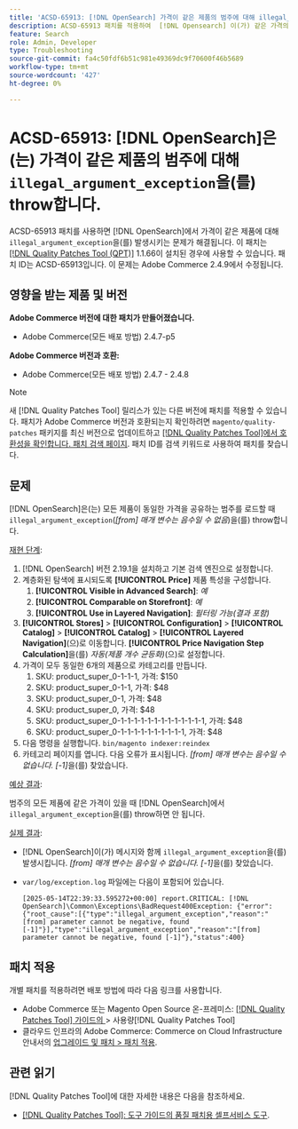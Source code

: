 ```yaml
---
title: 'ACSD-65913: [!DNL OpenSearch] 가격이 같은 제품의 범주에 대해 illegal_argument_exception을 throw합니다.'
description: ACSD-65913 패치를 적용하여  [!DNL Opensearch] 이(가) 같은 가격의 모든 제품을 포함하는 범주에 illegal_argument_exception("[from] 매개 변수는 음수일 수 없음")을 발생시키는 Adobe Commerce 문제를 해결합니다.
feature: Search
role: Admin, Developer
type: Troubleshooting
source-git-commit: fa4c50fdf6b51c981e49369dc9f70600f46b5689
workflow-type: tm+mt
source-wordcount: '427'
ht-degree: 0%

---
```



# ACSD-65913: [!DNL OpenSearch]은(는) 가격이 같은 제품의 범주에 대해 `illegal_argument_exception`을(를) throw합니다.

ACSD-65913 패치를 사용하면 [!DNL OpenSearch]에서 가격이 같은 제품에 대해 `illegal_argument_exception`을(를) 발생시키는 문제가 해결됩니다. 이 패치는 [[!DNL Quality Patches Tool (QPT)]](/help/tools/quality-patches-tool/quality-patches-tool-to-self-serve-quality-patches.md) 1.1.66이 설치된 경우에 사용할 수 있습니다. 패치 ID는 ACSD-65913입니다. 이 문제는 Adobe Commerce 2.4.9에서 수정됩니다.

## 영향을 받는 제품 및 버전

**Adobe Commerce 버전에 대한 패치가 만들어졌습니다.**

* Adobe Commerce(모든 배포 방법) 2.4.7-p5

**Adobe Commerce 버전과 호환:**

* Adobe Commerce(모든 배포 방법) 2.4.7 - 2.4.8

>[!NOTE]
>
>새 [!DNL Quality Patches Tool] 릴리스가 있는 다른 버전에 패치를 적용할 수 있습니다. 패치가 Adobe Commerce 버전과 호환되는지 확인하려면 `magento/quality-patches` 패키지를 최신 버전으로 업데이트하고 [[!DNL Quality Patches Tool]에서 호환성을 확인합니다. 패치 검색 페이지](https://experienceleague.adobe.com/tools/commerce-quality-patches/index.html?lang=ko). 패치 ID를 검색 키워드로 사용하여 패치를 찾습니다.

## 문제

[!DNL OpenSearch]은(는) 모든 제품이 동일한 가격을 공유하는 범주를 로드할 때 `illegal_argument_exception`(*[from] 매개 변수는 음수일 수 없음*)을(를) throw합니다.

<u>재현 단계</u>:

1. [!DNL OpenSearch] 버전 2.19.1을 설치하고 기본 검색 엔진으로 설정합니다.
1. 계층화된 탐색에 표시되도록 **[!UICONTROL Price]** 제품 특성을 구성합니다.
   1. **[!UICONTROL Visible in Advanced Search]**: *예*
   1. **[!UICONTROL Comparable on Storefront]**: *예*
   1. **[!UICONTROL Use in Layered Navigation]**: *필터링 가능(결과 포함)*
1. **[!UICONTROL Stores]** > **[!UICONTROL Configuration]** > **[!UICONTROL Catalog]** > **[!UICONTROL Catalog]** > **[!UICONTROL Layered Navigation]**(으)로 이동합니다. **[!UICONTROL Price Navigation Step Calculation]**&#x200B;을(를) *자동(제품 개수 균등화)*(으)로 설정합니다.
1. 가격이 모두 동일한 6개의 제품으로 카테고리를 만듭니다.
   1. SKU: product_super_0-1-1-1, 가격: $150
   1. SKU: product_super_0-1-1, 가격: $48
   1. SKU: product_super_0-1, 가격: $48
   1. SKU: product_super_0, 가격: $48
   1. SKU: product_super_0-1-1-1-1-1-1-1-1-1-1-1-1-1, 가격: $48
   1. SKU: product_super_0-1-1-1-1-1-1-1-1-1-1, 가격: $48
1. 다음 명령을 실행합니다.
   `bin/magento indexer:reindex`
1. 카테고리 페이지를 엽니다. 다음 오류가 표시됩니다.
   *[from] 매개 변수는 음수일 수 없습니다. [-1]*&#x200B;을(를) 찾았습니다.

<u>예상 결과</u>:

범주의 모든 제품에 같은 가격이 있을 때 [!DNL OpenSearch]에서 `illegal_argument_exception`을(를) throw하면 안 됩니다.

<u>실제 결과</u>:

* [!DNL OpenSearch]이(가) 메시지와 함께 `illegal_argument_exception`을(를) 발생시킵니다.
  *[from] 매개 변수는 음수일 수 없습니다. [-1]*&#x200B;을(를) 찾았습니다.

* `var/log/exception.log` 파일에는 다음이 포함되어 있습니다.

  ```
  [2025-05-14T22:39:33.595272+00:00] report.CRITICAL: [!DNL OpenSearch]\Common\Exceptions\BadRequest400Exception: {"error":{"root_cause":[{"type":"illegal_argument_exception","reason":"[from] parameter cannot be negative, found [-1]"}],"type":"illegal_argument_exception","reason":"[from] parameter cannot be negative, found [-1]"},"status":400}
  ```

## 패치 적용

개별 패치를 적용하려면 배포 방법에 따라 다음 링크를 사용합니다.

* Adobe Commerce 또는 Magento Open Source 온-프레미스: [[!DNL Quality Patches Tool]  가이드의 ](/help/tools/quality-patches-tool/usage.md)> 사용량[!DNL Quality Patches Tool]
* 클라우드 인프라의 Adobe Commerce: Commerce on Cloud Infrastructure 안내서의 [업그레이드 및 패치 > 패치 적용](https://experienceleague.adobe.com/docs/commerce-cloud-service/user-guide/develop/upgrade/apply-patches.html?lang=ko).

## 관련 읽기

[!DNL Quality Patches Tool]에 대한 자세한 내용은 다음을 참조하세요.

* [[!DNL Quality Patches Tool]: 도구 가이드의 품질 패치용 셀프서비스 도구](/help/tools/quality-patches-tool/quality-patches-tool-to-self-serve-quality-patches.md).
